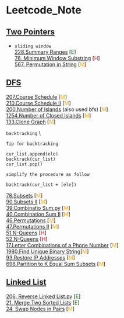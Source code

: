 # Leetcode_Note

## [Two Pointers](./two_pointers)
* `sliding window` \
[228.Summary Ranges](https://github.com/hongjunyan/Leetcode_Note/tree/master/two_pointers/228.Summary%20Ranges) [<span style="color:green">E</span>] \
[76. Minimum Window Substring](https://github.com/hongjunyan/Leetcode_Note/tree/master/two_pointers/76.Minimum%20Window%20Substring) [<span style="color:red">H</span>] \
[567. Permutation in String](https://github.com/hongjunyan/Leetcode_Note/tree/master/two_pointers/567.Permutation%20in%20String) [<span style="color:orange">M</span>]

## [DFS](./dfs)
[207.Course Schedule](https://github.com/hongjunyan/Leetcode_Note/tree/master/dfs/207.Course%20Schedule) [<span style="color:orange">M</span>] \
[210.Course Schedule II](https://github.com/hongjunyan/Leetcode_Note/tree/master/dfs/210.Course%20Schedule%20II) [<span style="color:orange">M</span>] \
[200.Number of Islands](https://github.com/hongjunyan/Leetcode_Note/tree/master/dfs/200.Number%20of%20Islands) (also used bfs) [<span style="color:orange">M</span>] \
[1254.Number of Closed Islands](https://github.com/hongjunyan/Leetcode_Note/tree/master/dfs/1254.Number%20of%20Closed%20Islands) [<span style="color:orange">M</span>] \
[133.Clone Graph]() [<span style="color:orange">M</span>]


 `backtracking` \
```commandline
Tip for backtracking

cur_list.append(ele)
backtrack(cur_list)
cur_list.pop()

simplify the procedure as follow

backtrack(cur_list + [ele])
```
[78.Subsets](https://github.com/hongjunyan/Leetcode_Note/tree/master/dfs/78.Subsets) [<span style="color:orange">M</span>] \
[90.Subsets II](https://github.com/hongjunyan/Leetcode_Note/tree/master/dfs/90.Subsets%20II) [<span style="color:orange">M</span>] \
[39.Combinatio Sum.py](https://github.com/hongjunyan/Leetcode_Note/tree/master/dfs/39.Combination%20Sum) [<span style="color:orange">M</span>] \
[40.Combination Sum II](https://github.com/hongjunyan/Leetcode_Note/tree/master/dfs/40.Combination%20Sum%20II) [<span style="color:orange">M</span>] \
[46.Permutations](https://github.com/hongjunyan/Leetcode_Note/tree/master/dfs/46.Permutations) [<span style="color:orange">M</span>] \
[47.Permutations II](https://github.com/hongjunyan/Leetcode_Note/tree/master/dfs/47.Permutations%20II) [<span style="color:orange">M</span>] \
[51.N-Queens](https://github.com/hongjunyan/Leetcode_Note/tree/master/dfs/51.N-Queens) [<span style="color:red">H</span>] \
[52.N-Queens](https://github.com/hongjunyan/Leetcode_Note/tree/master/dfs/52.N-Queens) [<span style="color:red">H</span>] \
[17.Letter Combinations of a Phone Number]() [<span style="color:orange">M</span>] \
[1980.Find Unique Binary String]()[<span style="color:orange">M</span>] \
[93.Restore IP Addresses]() [<span style="color:orange">M</span>] \
[698.Partition to K Equal Sum Subsets]() [<span style="color:orange">M</span>]

## [Linked List](./linked_list)
[206. Reverse Linked List.py]() [<span style="color:green">E</span>] \
[21. Merge Two Sorted Lists]() [<span style="color:green">E</span>] \
[24. Swap Nodes in Pairs]() [<span style="color:orange">M</span>]